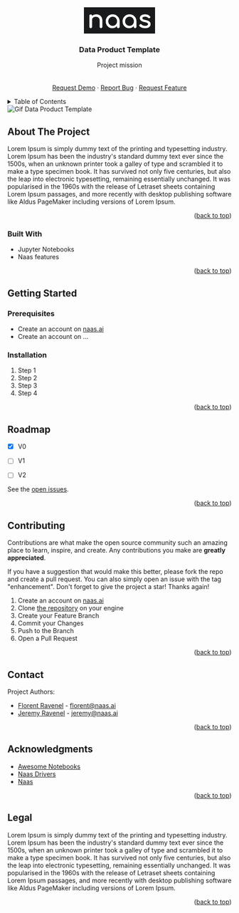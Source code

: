 <div id="top"></div>
<!-- PROJECT LOGO -->
<div align="center">
  <a href="https://github.com/jupyter-naas/data-product-template">
    <img src="assets/project_logo.png" alt="Logo">
  </a>

  <h3 align="center">Data Product Template</h3>

  <p align="center">
    Project mission
    <br />
    <br />
    <br />
    <a href="https://github.com/jupyter-naas/data-product-template" target="_blank">Request Demo</a>
    ·
    <a href="https://github.com/jupyter-naas/data-product-template/issues/new" target="_blank">Report Bug</a>
    ·
    <a href="https://github.com/jupyter-naas/data-product-template/issues/new" target="_blank">Request Feature</a>
  </p>
</div>



<!-- TABLE OF CONTENTS -->
<details>
  <summary>Table of Contents</summary>
  <ol>
    <li>
      <a href="#about-the-project">About The Project</a>
      <ul>
        <li><a href="#built-with">Built With</a></li>
      </ul>
    </li>
    <li>
      <a href="#getting-started">Getting Started</a>
      <ul>
        <li><a href="#prerequisites">Prerequisites</a></li>
        <li><a href="#installation">Installation</a></li>
      </ul>
    </li>
    <li><a href="#roadmap">Roadmap</a></li>
    <li><a href="#contributing">Contributing</a></li>
    <li><a href="#contact">Contact</a></li>
    <li><a href="#acknowledgments">Acknowledgments</a></li>
    <li><a href="#legal">Legal</a></li>
  </ol>
</details>

<img src="assets/showcase.gif" alt="Gif Data Product Template">

<!-- ABOUT THE PROJECT -->
## About The Project

Lorem Ipsum is simply dummy text of the printing and typesetting industry. Lorem Ipsum has been the industry's standard dummy text ever since the 1500s, when an unknown printer took a galley of type and scrambled it to make a type specimen book. It has survived not only five centuries, but also the leap into electronic typesetting, remaining essentially unchanged. It was popularised in the 1960s with the release of Letraset sheets containing Lorem Ipsum passages, and more recently with desktop publishing software like Aldus PageMaker including versions of Lorem Ipsum.

<p align="right">(<a href="#top">back to top</a>)</p>

### Built With

* Jupyter Notebooks
* Naas features

<p align="right">(<a href="#top">back to top</a>)</p>

<!-- GETTING STARTED -->
## Getting Started

### Prerequisites

* Create an account on [naas.ai](https://www.naas.ai/free-forever)
* Create an account on ...

### Installation

1. Step 1
2. Step 2
3. Step 3
4. Step 4

<p align="right">(<a href="#top">back to top</a>)</p>


<!-- ROADMAP -->
## Roadmap

- [x] V0
- [ ] V1
- [ ] V2


See the [open issues](https://github.com/jupyter-naas/data-product-template/issues).

<p align="right">(<a href="#top">back to top</a>)</p>



<!-- CONTRIBUTING -->
## Contributing

Contributions are what make the open source community such an amazing place to learn, inspire, and create. Any contributions you make are **greatly appreciated**.

If you have a suggestion that would make this better, please fork the repo and create a pull request. You can also simply open an issue with the tag "enhancement".
Don't forget to give the project a star! Thanks again!

1. Create an account on [naas.ai](https://www.naas.ai/free-forever)
2. Clone [the repository](https://github.com/jupyter-naas/data-product-template) on your engine 
2. Create your Feature Branch
3. Commit your Changes
4. Push to the Branch
5. Open a Pull Request

<p align="right">(<a href="#top">back to top</a>)</p>


<!-- CONTACT -->
## Contact

Project Authors: 
* [Florent Ravenel](https://www.linkedin.com/in/florent-ravenel/) - florent@naas.ai
* [Jeremy Ravenel](https://www.linkedin.com/in/ACoAAAJHE7sB5OxuKHuzguZ9L6lfDHqw--cdnJg/) - jeremy@naas.ai

<p align="right">(<a href="#top">back to top</a>)</p>


<!-- ACKNOWLEDGMENTS -->
## Acknowledgments

* [Awesome Notebooks](https://github.com/jupyter-naas/awesome-notebooks)
* [Naas Drivers](https://github.com/jupyter-naas/drivers)
* [Naas](https://github.com/jupyter-naas/naas)


<p align="right">(<a href="#top">back to top</a>)</p>


<!-- LEGAL -->
## Legal

Lorem Ipsum is simply dummy text of the printing and typesetting industry. Lorem Ipsum has been the industry's standard dummy text ever since the 1500s, when an unknown printer took a galley of type and scrambled it to make a type specimen book. It has survived not only five centuries, but also the leap into electronic typesetting, remaining essentially unchanged. It was popularised in the 1960s with the release of Letraset sheets containing Lorem Ipsum passages, and more recently with desktop publishing software like Aldus PageMaker including versions of Lorem Ipsum.

<p align="right">(<a href="#top">back to top</a>)</p>